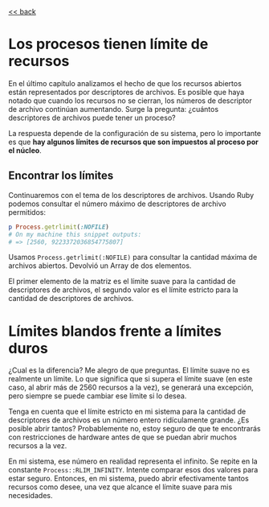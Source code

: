 [<< back](README.md)

# Los procesos tienen límite de recursos

En el último capítulo analizamos el hecho de que los recursos abiertos están representados por descriptores de archivos. Es posible que haya notado que cuando los recursos no se cierran, los números de descriptor de archivo continúan aumentando. Surge la pregunta: ¿cuántos descriptores de archivos puede tener un proceso?

La respuesta depende de la configuración de su sistema, pero lo importante es que **hay algunos límites de recursos que son impuestos al proceso por el núcleo**.

## Encontrar los límites

Continuaremos con el tema de los descriptores de archivos. Usando Ruby podemos consultar el número máximo de descriptores de archivo permitidos:

```ruby
p Process.getrlimit(:NOFILE)
# On my machine this snippet outputs:
# => [2560, 9223372036854775807]
```

Usamos `Process.getrlimit(:NOFILE)` para consultar la cantidad máxima de archivos abiertos. Devolvió un Array de dos elementos.

El primer elemento de la matriz es el límite suave para la cantidad de descriptores de archivos, el segundo valor es el límite estricto para la cantidad de descriptores de archivos.

# Límites blandos frente a límites duros

¿Cual es la diferencia? Me alegro de que preguntas. El límite suave no es realmente un límite. Lo que significa que si supera el límite suave (en este caso, al abrir más de 2560 recursos a la vez), se generará una excepción, pero siempre se puede cambiar ese límite si lo desea.

Tenga en cuenta que el límite estricto en mi sistema para la cantidad de descriptores de archivos es un número entero ridículamente grande. ¿Es posible abrir tantos? Probablemente no, estoy seguro de que te encontrarás con restricciones de hardware antes de que se puedan abrir muchos recursos a la vez.

En mi sistema, ese número en realidad representa el infinito. Se repite en la constante `Process::RLIM_INFINITY`. Intente comparar esos dos valores para estar seguro. Entonces, en mi sistema, puedo abrir efectivamente tantos recursos como desee, una vez que alcance el límite suave para mis necesidades.
